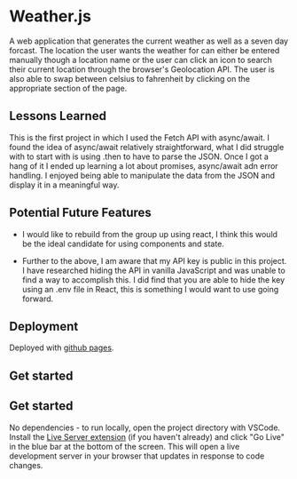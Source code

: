 # Weather.js

A web application that generates the current weather as well as a seven day forcast. The location the user wants the weather for can either be entered manually though a location name or the user can click an icon to search their current location through the browser's Geolocation API. The user is also able to swap between celsius to fahrenheit by clicking on the appropriate section of the page.

## Lessons Learned

This is the first project in which I used the Fetch API with async/await. I found the idea of async/await relatively straightforward, what I did struggle with to start with is using .then to have to parse the JSON. Once I got a hang of it I ended up learning a lot about promises, async/await adn error handling. I enjoyed being able to manipulate the data from the JSON and display it in a meaningful way.

## Potential Future Features

- I would like to rebuild from the group up using react, I think this would be the ideal candidate for using components and state.

- Further to the above, I am aware that my API key is public in this project. I have researched hiding the API in vanilla JavaScript and was unable to find a way to accomplish this. I did find that you are able to hide the key using an .env file in React, this is something I would want to use going forward.

## Deployment

Deployed with [github pages](https://pages.github.com/).

## Get started

## Get started

No dependencies - to run locally, open the project directory with VSCode. Install the [Live Server extension](https://marketplace.visualstudio.com/items?itemName=ritwickdey.LiveServer) (if you haven't already) and click "Go Live" in the blue bar at the bottom of the screen. This will open a live development server in your browser that updates in response to code changes.
